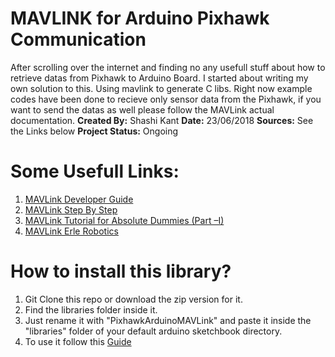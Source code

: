 # MAVLINK for Arduino Pixhawk Communication
After scrolling over the internet and finding no any usefull stuff about how to retrieve datas from Pixhawk to Arduino Board. I started about writing my own solution to this. Using mavlink to generate C libs. Right now example codes have been done to recieve only sensor data from the Pixhawk, if you want to send the datas as well please follow the MAVLink actual documentation.
**Created By:** Shashi Kant
**Date:** 23/06/2018
**Sources:** See the Links below
**Project Status:** Ongoing

# Some Usefull Links:
1. [MAVLink Developer Guide](https://mavlink.io/en/)
1. [MAVLink Step By Step](https://discuss.ardupilot.org/t/mavlink-step-by-step/9629)
1. [MAVLink Tutorial for Absolute Dummies (Part –I)](https://diydrones.com/group/arducopterusergroup/forum/topics/mavlink-tutorial-for-absolute-dummies-part-i?xg_source=activity)
1. [MAVLink Erle Robotics](http://erlerobot.github.io/erle_gitbook/en/mavlink/mavlink.html)

# How to install this library?
1. Git Clone this repo or download the zip version for it.
1. Find the libraries folder inside it.
1. Just rename it with "PixhawkArduinoMAVLink" and paste it inside the "libraries" folder of your default arduino sketchbook directory.
1. To use it follow this [Guide](guide.md)
